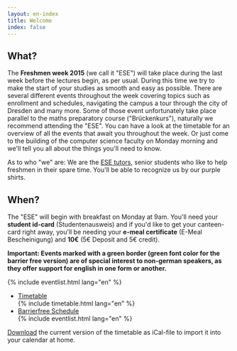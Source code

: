 ```yaml
---
layout: en-index
title: Welcome
index: false
---
```


## What?

The **Freshmen week 2015** (we call it "ESE") will take place during the last week before the lectures begin, as per usual. During this time we try to make the start of your studies as smooth and easy as possible. There are several different events throughout the week covering topics such as enrollment and schedules, navigating the campus a tour through the city of Dresden and many more. Some of those event unfortunately take place parallel to the maths preparatory course ("Brückenkurs"), naturally we recommend attending the "ESE". You can have a look at the timetable for an overview of all the events that await you throughout the week. Or just come to the building of the computer science faculty on Monday morning and we'll tell you all about the things you'll need to know.

As to who "we" are: We are the [ESE tutors](fotos.html), senior students who like to help freshmen in their spare time. You'll be able to recognize us by our purple shirts.

## When?

The "ESE" will begin with breakfast on Monday at 9am. You'll need your **student id-card** (Studentenausweis) and if you'd like to get your canteen-card right away, you'll be needing your **e-meal certificate** (E-Meal Bescheinigung) and **10€** (5€ Deposit and 5€ credit).

**Important: Events marked with a green border (green font color for the barrier free version) are of special interest to non-german speakers, as they offer support for english in one form or another.**

<div id="eventlist" class="show-for-small-only">
	{% include eventlist.html lang="en" %}
</div>
<ul class="accordion hide-for-small-only" data-accordion="" role="tablist">
  <li class="accordion-navigation">
    <a href="#timetable" role="tab" id="timetable-heading" aria-controls="timetable">Timetable</a>
    <div id="timetable" class="content active" role="tabpanel" aria-labelledby="timetable-heading">
			{% include timetable.html lang="en" %}
    </div>
  </li>
  <li class="accordion-navigation">
    <a href="#barrierfree" role="tab" id="barrierfree-heading" aria-controls="barrierfree">Barrierfree Schedule</a>
    <div id="barrierfree" class="content" role="tabpanel" aria-labelledby="barrierfree-heading">
   		{% include eventlist.html lang="en" %}
    </div>
  </li>
</ul>

[Download](ESE-en.ics) the current version of the timetable as iCal-file to import it into your calendar at home.
